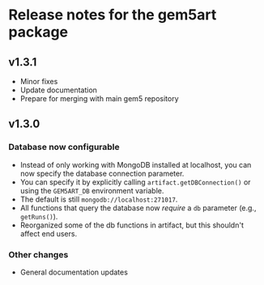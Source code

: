 # Release notes for the gem5art package

## v1.3.1

- Minor fixes
- Update documentation
- Prepare for merging with main gem5 repository

## v1.3.0

### Database now configurable

- Instead of only working with MongoDB installed at localhost, you can now specify the database connection parameter.
- You can specify it by explicitly calling `artifact.getDBConnection()` or using the `GEM5ART_DB` environment variable.
- The default is still `mongodb://localhost:271017`.
- All functions that query the database now *require* a `db` parameter (e.g., `getRuns()`).
- Reorganized some of the db functions in artifact, but this shouldn't affect end users.

### Other changes

- General documentation updates
